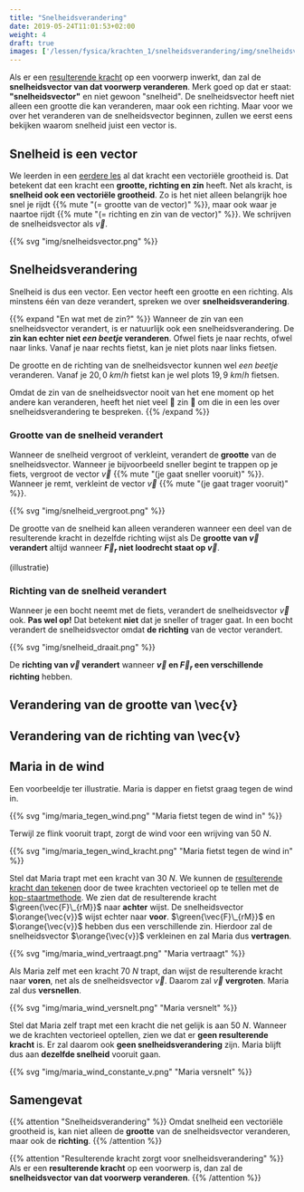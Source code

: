 ```yaml
---
title: "Snelheidsverandering"
date: 2019-05-24T11:01:53+02:00
weight: 4
draft: true
images: ['/lessen/fysica/krachten_1/snelheidsverandering/img/snelheidsvector.png', '/lessen/fysica/krachten_1/snelheidsverandering/img/snelheid_vergroot.png', '/lessen/fysica/krachten_1/snelheidsverandering/img/snelheid_draait.png']
---
```

Als er een [resulterende kracht](../resulterende_kracht) op een voorwerp
inwerkt, dan zal de **snelheidsvector van dat voorwerp veranderen**.  Merk goed
op dat er staat: **"snelheidsvector"** en niet gewoon "snelheid". De
snelheidsvector heeft niet alleen een grootte die kan veranderen, maar ook een
richting. Maar voor we over het veranderen van de snelheidsvector beginnen,
zullen we eerst eens bekijken waarom snelheid juist een vector is.

## Snelheid is een vector
We leerden in een [eerdere les](../krachtvector) al dat kracht een
vectoriële grootheid is. Dat betekent dat een kracht een **grootte, richting en
zin** heeft. Net als kracht, is **snelheid ook een vectoriële grootheid**. Zo
is het niet alleen belangrijk hoe snel je rijdt
{{% mute "(= grootte van de vector)" %}}, maar ook waar je naartoe rijdt
{{% mute "(= richting en zin van de vector)" %}}. We schrijven de
snelheidsvector als $\vec{v}$.

{{% svg "img/snelheidsvector.png" %}}

## Snelheidsverandering
Snelheid is dus een vector. Een vector heeft een grootte en een richting. Als
minstens één van deze verandert, spreken we over **snelheidsverandering**.

{{% expand "En wat met de zin?" %}}
Wanneer de zin van een snelheidsvector verandert, is er natuurlijk ook een
snelheidsverandering. De **zin kan echter niet *een beetje* veranderen**. Ofwel
fiets je naar rechts, ofwel naar links. Vanaf je naar rechts fietst, kan je
niet plots naar links fietsen.

De grootte en de richting van de snelheidsvector kunnen wel *een beetje*
veranderen. Vanaf je $20{,} 0~\si{km/h}$ fietst kan je wel plots
$19{,}9~\si{km/h}$ fietsen.

Omdat de zin van de snelheidsvector nooit van het ene moment op het andere kan
veranderen, heeft het niet veel 🤡 zin 🤡 om die in een les over
snelheidsverandering te bespreken.
{{% /expand %}}

### Grootte van de snelheid verandert
Wanneer de snelheid vergroot of verkleint, verandert de **grootte** van de
snelheidsvector. Wanneer je bijvoorbeeld sneller begint te trappen op je fiets,
vergroot de vector $\vec{v}$ {{% mute "(je gaat sneller vooruit)" %}}. Wanneer
je remt, verkleint de vector $\vec{v}$ {{% mute "(je gaat trager vooruit)" %}}.

{{% svg "img/snelheid_vergroot.png" %}}

De grootte van de snelheid kan alleen veranderen wanneer een deel van
de resulterende kracht in dezelfde richting wijst als 
De **grootte van $\vec{v}$ verandert** altijd wanneer **$\vec{F}_r$ niet
loodrecht staat op $\vec{v}$**.

(illustratie)

### Richting van de snelheid verandert
Wanneer je een bocht neemt met de fiets, verandert de snelheidsvector $\vec{v}$ ook. **Pas wel op!** Dat betekent **niet** dat je sneller of trager gaat. In een bocht verandert de snelheidsvector omdat **de richting** van de vector verandert.

{{% svg "img/snelheid_draait.png" %}}


De **richting van $\vec{v}$ verandert** wanneer **$\vec{v}$ en $\vec{F}_r$
een verschillende richting** hebben.

## Verandering van de grootte van \vec{v}

## Verandering van de richting van \vec{v}

## Maria in de wind
Een voorbeeldje ter illustratie. Maria is dapper en fietst graag tegen de wind in.

{{% svg "img/maria_tegen_wind.png" "Maria fietst tegen de wind in" %}}

Terwijl ze flink vooruit trapt, zorgt de wind voor een wrijving van $50~\si{N}$.

{{% svg "img/maria_tegen_wind_kracht.png" "Maria fietst tegen de wind in" %}}

Stel dat Maria trapt met een kracht van $30~\si{N}$. We kunnen de
[resulterende kracht dan
tekenen](../resulterende_kracht#resulterende-kracht-tekenen) door de twee krachten
vectorieel op te tellen met de
[kop-staartmethode](../../../wiskunde/vector_1/grafisch_optellen/#kop-staartmethode).
We zien dat de resulterende kracht $\green{\vec{F}\_{rM}}$ naar **achter**
wijst. De snelheidsvector $\orange{\vec{v}}$ wijst echter naar **voor**.
$\green{\vec{F}\_{rM}}$ en $\orange{\vec{v}}$ hebben dus een verschillende zin.
Hierdoor zal de snelheidsvector $\orange{\vec{v}}$ verkleinen en zal Maria dus
**vertragen**.

{{% svg "img/maria_wind_vertraagt.png" "Maria vertraagt" %}}

Als Maria zelf met een kracht $70~\si{N}$ trapt, dan wijst de resulterende
kracht naar **voren**, net als de snelheidsvector $\vec{v}$. Daarom zal
$\vec{v}$ **vergroten**. Maria zal dus **versnellen**.

{{% svg "img/maria_wind_versnelt.png" "Maria versnelt" %}}

Stel dat Maria zelf trapt met een kracht die net gelijk is aan $50~\si{N}$.
Wanneer we de krachten vectorieel optellen, zien we dat er **geen resulterende
kracht** is. Er zal daarom ook **geen snelheidsverandering** zijn. Maria blijft
dus aan **dezelfde snelheid** vooruit gaan.

{{% svg "img/maria_wind_constante_v.png" "Maria versnelt" %}}


## Samengevat

{{% attention "Snelheidsverandering" %}}
Omdat snelheid een vectoriële grootheid is, kan niet alleen de **grootte** van
de snelheidsvector veranderen, maar ook de **richting**.
{{% /attention %}}

{{% attention "Resulterende kracht zorgt voor snelheidsverandering" %}}
Als er een **resulterende kracht** op een voorwerp is, dan zal de **snelheidsvector van dat voorwerp veranderen**.
{{% /attention %}}
